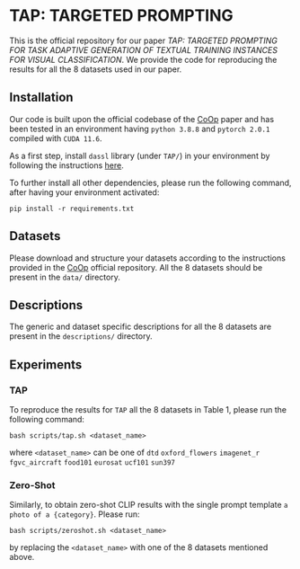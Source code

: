 # TAP: TARGETED PROMPTING

This is the official repository for our paper *TAP: TARGETED PROMPTING FOR TASK ADAPTIVE GENERATION OF TEXTUAL
TRAINING INSTANCES FOR VISUAL CLASSIFICATION*. We provide the code for reproducing the results 
for all the 8 datasets used in our paper.

## Installation

Our code is built upon the official codebase of the [CoOp](https://github.dev/KaiyangZhou/CoOp) paper and has been 
tested in an environment having `python 3.8.8` and `pytorch 2.0.1` compiled with `CUDA 11.6`. 

As a first step, install `dassl` library (under `TAP/`) in your environment by following the instructions [here](https://github.com/KaiyangZhou/Dassl.pytorch#installation).

To further install all other dependencies, please run the following command, after having your environment activated:

```pip install -r requirements.txt```

## Datasets

Please download and structure your datasets according to the instructions provided in the [CoOp](https://github.dev/KaiyangZhou/CoOp)
official repository. All the 8 datasets should be present in the `data/` directory.

## Descriptions

The generic and dataset specific descriptions for all the 8 datasets are present in the `descriptions/` directory.

## Experiments

### TAP
To reproduce the results for `TAP` all the 8 datasets in Table 1, please run the following command:

```bash scripts/tap.sh <dataset_name>```

where `<dataset_name>` can be one of `dtd` `oxford_flowers` `imagenet_r` `fgvc_aircraft` `food101` `eurosat` `ucf101` `sun397`

### Zero-Shot
Similarly, to obtain zero-shot CLIP results with the single prompt template `a photo of a {category}`. Please run: 

```bash scripts/zeroshot.sh <dataset_name>```

by replacing the `<dataset_name>` with one of the 8 datasets mentioned above.


